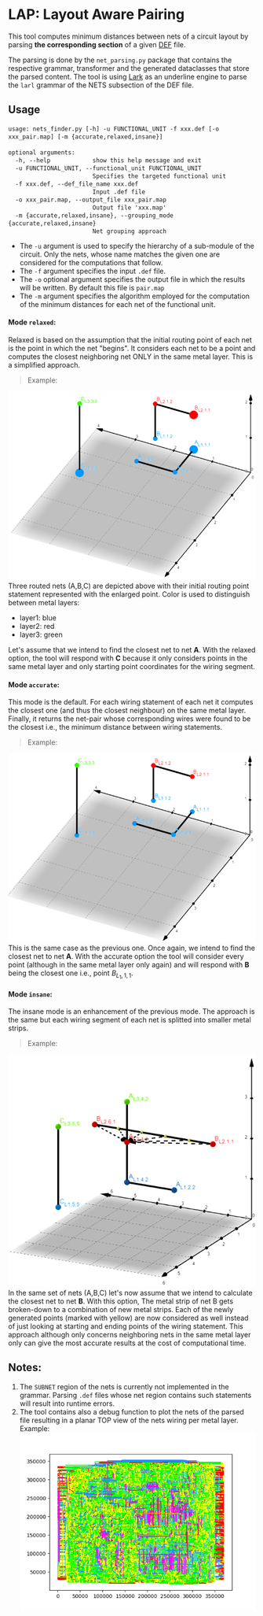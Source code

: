 # LAP: Layout Aware Pairing    
This tool computes minimum distances between nets of a circuit layout by parsing **the corresponding section** of a given [DEF](https://en.wikipedia.org/wiki/Design_Exchange_Format) file. 

The parsing is done by the `net_parsing.py` package that contains the respective grammar, transformer and the generated dataclasses that store the parsed content. The tool is using [Lark](https://lark-parser.readthedocs.io/en/latest/index.html) as an underline engine to parse the `larl` grammar of the NETS subsection of the DEF file.

## Usage
```
usage: nets_finder.py [-h] -u FUNCTIONAL_UNIT -f xxx.def [-o xxx_pair.map] [-m {accurate,relaxed,insane}]

optional arguments:
  -h, --help            show this help message and exit
  -u FUNCTIONAL_UNIT, --functional_unit FUNCTIONAL_UNIT
                        Specifies the targeted functional unit
  -f xxx.def, --def_file_name xxx.def
                        Input .def file
  -o xxx_pair.map, --output_file xxx_pair.map
                        Output file 'xxx.map'
  -m {accurate,relaxed,insane}, --grouping_mode {accurate,relaxed,insane}
                        Net grouping approach
```

- The `-u`  argument is used to specify the hierarchy of a sub-module of the circuit. Only the nets, whose name matches the given one are considered for the computations that follow.
- The `-f` argument specifies the input `.def` file.
- The `-o` optional argument specifies the output file in which the results will be written. By default this file is `pair.map`
- The `-m` argument specifies the algorithm employed for the computation of the minimum distances for each net of the functional unit.

#### Mode `relaxed`:
Relaxed is based on the assumption that the initial routing point of each net is the point in which the net "begins". It considers each net to be a point and computes the closest neighboring net ONLY in the same metal layer. This is a simplified approach.

>Example:

![](docs/relaxed.png)
Three routed nets (A,B,C) are depicted above with their initial routing point statement represented with the enlarged point. Color is used to distinguish between metal layers:
- layer1: blue
- layer2: red
- layer3: green 

Let's assume that we intend to find the closest net to net **A**. With the relaxed option, the tool will respond with **C** because it only considers points in the same metal layer and only starting point coordinates for the wiring segment.

#### Mode `accurate`: 
This mode is the default. For each wiring statement of each net it computes the closest one (and thus the closest neighbour) on the same metal layer. Finally, it returns the net-pair whose corresponding wires were found to be the closest i.e., the minimum distance between wiring statements. 


>Example:

![](docs/accurate.png)
This is the same case as the previous one. Once again, we intend to find the closest net to net **A**. With the accurate option the tool will consider every point (although in the same metal layer only again) and will respond with **B** being the closest one i.e., point $B_{L_1,1,1}$. 

#### Mode `insane`: 
The insane mode is an enhancement of the previous mode. The approach is the same but each wiring segment of each net is splitted into smaller metal strips.

>Example:

![](docs/insane.png)
In the same set of nets (A,B,C) let's now assume that we intend to calculate the closest net to net **B**. With this option, The metal strip of net B gets broken-down to a combination of new metal strips. Each of the newly generated points (marked with yellow) are now considered as well instead of just looking at starting and ending points of the wiring statement. This approach although only concerns neighboring nets in the same metal layer only can give the most accurate results at the cost of computational time.

## Notes:
1. The `SUBNET` region of the nets is currently not implemented in the grammar. Parsing `.def` files whose net region contains such statements will result into runtime errors.
2. The tool contains also a debug function to plot the nets of the parsed file resulting in a planar TOP view of the nets wiring per metal layer. 
Example:
![](docs/core_layout.png)


